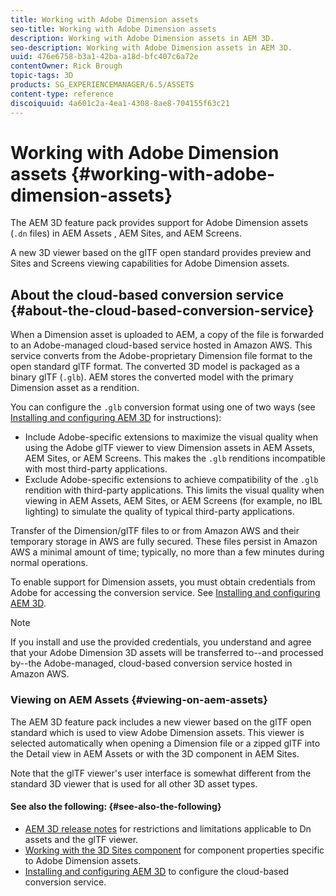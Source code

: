 ```yaml
---
title: Working with Adobe Dimension assets
seo-title: Working with Adobe Dimension assets
description: Working with Adobe Dimension assets in AEM 3D.
seo-description: Working with Adobe Dimension assets in AEM 3D.
uuid: 476e6758-b3a1-42ba-a18d-bfc407c6a72e
contentOwner: Rick Brough
topic-tags: 3D
products: SG_EXPERIENCEMANAGER/6.5/ASSETS
content-type: reference
discoiquuid: 4a601c2a-4ea1-4308-8ae8-704155f63c21
---
```


# Working with Adobe Dimension assets {#working-with-adobe-dimension-assets}

The AEM 3D feature pack provides support for Adobe Dimension assets (`.dn` files) in AEM Assets , AEM Sites, and AEM Screens.

A new 3D viewer based on the glTF open standard provides preview and Sites and Screens viewing capabilities for Adobe Dimension assets.

## About the cloud-based conversion service {#about-the-cloud-based-conversion-service}

When a Dimension asset is uploaded to AEM, a copy of the file is forwarded to an Adobe-managed cloud-based service hosted in Amazon AWS. This service converts from the Adobe-proprietary Dimension file format to the open standard glTF format. The converted 3D model is packaged as a binary glTF (`.glb`). AEM stores the converted model with the primary Dimension asset as a rendition.

You can configure the `.glb` conversion format using one of two ways (see [Installing and configuring AEM 3D](install-config-3d.md) for instructions):

* Include Adobe-specific extensions to maximize the visual quality when using the Adobe glTF viewer to view Dimension assets in AEM Assets, AEM Sites, or AEM Screens. This makes the `.glb` renditions incompatible with most third-party applications.
* Exclude Adobe-specific extensions to achieve compatibility of the `.glb` rendition with third-party applications. This limits the visual quality when viewing in AEM Assets, AEM Sites, or AEM Screens (for example, no IBL lighting) to simulate the quality of typical third-party applications.

Transfer of the Dimension/glTF files to or from Amazon AWS and their temporary storage in AWS are fully secured. These files persist in Amazon AWS a minimal amount of time; typically, no more than a few minutes during normal operations.

To enable support for Dimension assets, you must obtain credentials from Adobe for accessing the conversion service. See [Installing and configuring AEM 3D](install-config-3d.md).

>[!NOTE]
>
>If you install and use the provided credentials, you understand and agree that your Adobe Dimension 3D assets will be transferred to--and processed by--the Adobe-managed, cloud-based conversion service hosted in Amazon AWS.

### Viewing on AEM Assets {#viewing-on-aem-assets}

The AEM 3D feature pack includes a new viewer based on the glTF open standard which is used to view Adobe Dimension assets. This viewer is selected automatically when opening a Dimension file or a zipped glTF into the Detail view in AEM Assets or with the 3D component in AEM Sites.

Note that the glTF viewer's user interface is somewhat different from the standard 3D viewer that is used for all other 3D asset types.

#### See also the following: {#see-also-the-following}

* [AEM 3D release notes](/help/release-notes/aem3d-release-notes.md) for restrictions and limitations applicable to Dn assets and the glTF viewer.
* [Working with the 3D Sites component](using-the-3d-sites-component.md) for component properties specific to Adobe Dimension assets.
* [Installing and configuring AEM 3D](install-config-3d.md) to configure the cloud-based conversion service.

